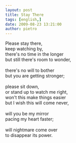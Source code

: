 ```yaml
---
layout: post
title: Stay There
tags: [english,]
date: 2009-08-23 13:21:00
author: pietro
---
```

Please stay there,<br/>keep watching by,<br/>there's no time in the longer<br/>but still there's room to wonder,<br/><br/>there's no will to bother<br/>but you are getting stronger;<br/><br/>please sit down,<br/>or stand up to watch me right,<br/>won't this make things easier<br/>but I wish this will come never,<br/><br/>will you be my mirror<br/>pacing my heart faster;<br/><br/>will nightmare come over<br/>to disappear its power.
